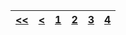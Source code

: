 | [<<](capitulo1.md) | [<](capitulo1.md) | [1](capitulo1.md) | [2](capitulo2.md) | [3](capitulo3.md) | [4](capitulo4.md) |
| :---: | :---: | :---: | :---: | :---: | :---: |